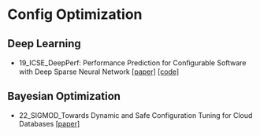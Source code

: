 # Config Optimization


## Deep Learning

- 19_ICSE_DeepPerf: Performance Prediction for Conﬁgurable Software with Deep Sparse Neural Network [[paper]](https://ieeexplore.ieee.org/stamp/stamp.jsp?tp=&arnumber=8811988) [[code]](https://github.com/DeepPerf/DeepPerf)


## Bayesian Optimization 

- 22_SIGMOD_Towards Dynamic and Safe Configuration Tuning for Cloud Databases [[paper]](https://arxiv.org/pdf/2203.14473.pdf)